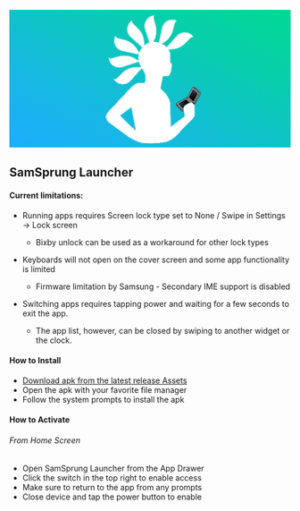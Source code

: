 ![SamSprung Logo](assets/feature_graphic.png)

## SamSprung Launcher

#### Current limitations:

- Running apps requires Screen lock type set to None / Swipe in Settings -> Lock screen
    - Bixby unlock can be used as a workaround for other lock types  

- Keyboards will not open on the cover screen and some app functionality is limited
    - Firmware limitation by Samsung - Secondary IME support is disabled  

- Switching apps requires tapping power and waiting for a few seconds to exit the app.
    - The app list, however, can be closed by swiping to another widget or the clock.  

#### How to Install

- [Download apk from the latest release Assets](https://github.com/SamSprung/SamSprung/releases/tag/latest)
- Open the apk with your favorite file manager
- Follow the system prompts to install the apk

#### How to Activate

###### From Home Screen
- Open SamSprung Launcher from the App Drawer
- Click the switch in the top right to enable access
- Make sure to return to the app from any prompts
- Close device and tap the power button to enable
